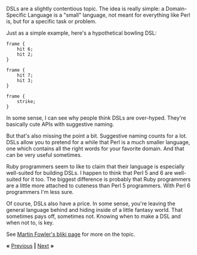 DSLs are a slightly contentious topic. The idea is really simple: a
Domain-Specific Language is a "small" language, not meant for everything like
Perl is, but for a specific task or problem.

Just as a simple example, here's a hypothetical bowling DSL:

    frame {
        hit 6;
        hit 2;
    }

    frame {
        hit 7;
        hit 3;
    }

    frame {
        strike;
    }

In some sense, I can see why people think DSLs are over-hyped. They're
basically cute APIs with suggestive naming.

But that's also missing the point a bit. Suggestive naming counts for a lot.
DSLs allow you to pretend for a while that Perl is a much smaller language, one
which contains all the right words for your favorite domain. And that can be
very useful sometimes.

Ruby programmers seem to like to claim that their language is especially
well-suited for building DSLs. I happen to think that Perl 5 and 6 are
well-suited for it too. The biggest difference is probably that Ruby
programmers are a little more attached to cuteness than Perl 5 programmers.
With Perl 6 programmers I'm less sure.

Of course, DSLs also have a price. In some sense, you're leaving the general
language behind and hiding inside of a little fantasy world. That sometimes
pays off, sometimes not. Knowing when to make a DSL and when not to, is key.

See [Martin Fowler's bliki
page](http://www.martinfowler.com/bliki/DomainSpecificLanguage.html) for more
on the topic.

**«** [Previous](HIGHLIGHT.md) **|** [Next](SHIPPING.md) **»**
